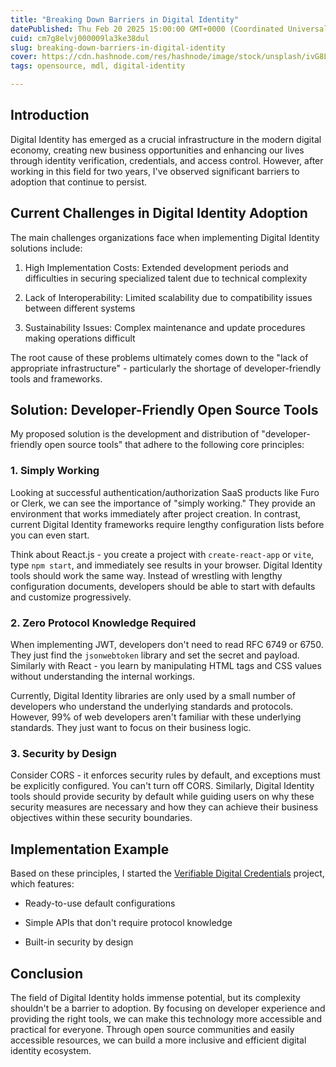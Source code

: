 ```yaml
---
title: "Breaking Down Barriers in Digital Identity"
datePublished: Thu Feb 20 2025 15:00:00 GMT+0000 (Coordinated Universal Time)
cuid: cm7g8elvj000009la3ke38dul
slug: breaking-down-barriers-in-digital-identity
cover: https://cdn.hashnode.com/res/hashnode/image/stock/unsplash/ivG8LkDrtjs/upload/822dfabf2bf815b9aaeb5af277078b9c.jpeg
tags: opensource, mdl, digital-identity

---
```


## Introduction

Digital Identity has emerged as a crucial infrastructure in the modern digital economy, creating new business opportunities and enhancing our lives through identity verification, credentials, and access control. However, after working in this field for two years, I've observed significant barriers to adoption that continue to persist.

## Current Challenges in Digital Identity Adoption

The main challenges organizations face when implementing Digital Identity solutions include:

1. High Implementation Costs: Extended development periods and difficulties in securing specialized talent due to technical complexity
    
2. Lack of Interoperability: Limited scalability due to compatibility issues between different systems
    
3. Sustainability Issues: Complex maintenance and update procedures making operations difficult
    

The root cause of these problems ultimately comes down to the "lack of appropriate infrastructure" - particularly the shortage of developer-friendly tools and frameworks.

## Solution: Developer-Friendly Open Source Tools

My proposed solution is the development and distribution of "developer-friendly open source tools" that adhere to the following core principles:

### 1\. Simply Working

Looking at successful authentication/authorization SaaS products like Furo or Clerk, we can see the importance of "simply working." They provide an environment that works immediately after project creation. In contrast, current Digital Identity frameworks require lengthy configuration lists before you can even start.

Think about React.js - you create a project with `create-react-app` or `vite`, type `npm start`, and immediately see results in your browser. Digital Identity tools should work the same way. Instead of wrestling with lengthy configuration documents, developers should be able to start with defaults and customize progressively.

### 2\. Zero Protocol Knowledge Required

When implementing JWT, developers don't need to read RFC 6749 or 6750. They just find the `jsonwebtoken` library and set the secret and payload. Similarly with React - you learn by manipulating HTML tags and CSS values without understanding the internal workings.

Currently, Digital Identity libraries are only used by a small number of developers who understand the underlying standards and protocols. However, 99% of web developers aren't familiar with these underlying standards. They just want to focus on their business logic.

### 3\. Security by Design

Consider CORS - it enforces security rules by default, and exceptions must be explicitly configured. You can't turn off CORS. Similarly, Digital Identity tools should provide security by default while guiding users on why these security measures are necessary and how they can achieve their business objectives within these security boundaries.

## Implementation Example

Based on these principles, I started the [Verifiable Digital Credentials](https://github.com/lukasjhan/Verifiable-Digital-Credentials) project, which features:

* Ready-to-use default configurations
    
* Simple APIs that don't require protocol knowledge
    
* Built-in security by design
    

## Conclusion

The field of Digital Identity holds immense potential, but its complexity shouldn't be a barrier to adoption. By focusing on developer experience and providing the right tools, we can make this technology more accessible and practical for everyone. Through open source communities and easily accessible resources, we can build a more inclusive and efficient digital identity ecosystem.